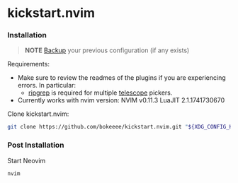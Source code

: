 # kickstart.nvim

### Installation

> **NOTE** 
> [Backup](#FAQ) your previous configuration (if any exists)

Requirements:
* Make sure to review the readmes of the plugins if you are experiencing errors. In particular:
  * [ripgrep](https://github.com/BurntSushi/ripgrep#installation) is required for multiple [telescope](https://github.com/nvim-telescope/telescope.nvim#suggested-dependencies) pickers.
* Currently works with nvim version:
NVIM v0.11.3
LuaJIT 2.1.1741730670

Clone kickstart.nvim:

```sh
git clone https://github.com/bokeeee/kickstart.nvim.git "${XDG_CONFIG_HOME:-$HOME/.config}"/nvim
```


### Post Installation

Start Neovim

```sh
nvim
```
